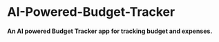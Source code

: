 # AI-Powered-Budget-Tracker

**An AI powered Budget Tracker app for tracking budget and expenses.**
